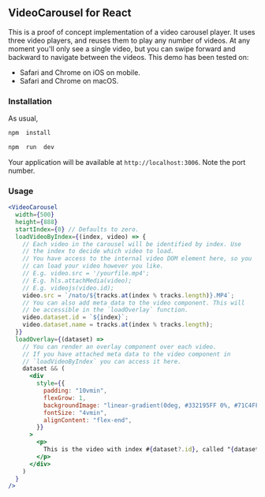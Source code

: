 ## VideoCarousel for React

This is a proof of concept implementation of a video carousel player.
It uses three video players, and reuses them to play any number of videos.
At any moment you'll only see a single video, but you can swipe forward and backward to navigate between the videos.
This demo has been tested on:

- Safari and Chrome on iOS on mobile.
- Safari and Chrome on macOS.

### Installation

As usual,

```bash
npm  install
```

```bash
npm  run  dev
```

Your application will be available at `http://localhost:3006`. Note the port number.

### Usage

```jsx
<VideoCarousel
  width={500}
  height={888}
  startIndex={0} // Defaults to zero.
  loadVideoByIndex={(index, video) => {
    // Each video in the carousel will be identified by index. Use
    // the index to decide which video to load.
    // You have access to the internal video DOM element here, so you
    // can load your video however you like.
    // E.g. video.src = '/yourfile.mp4';
    // E.g. hls.attachMedia(video);
    // E.g. videojs(video.id);
    video.src = `/nato/${tracks.at(index % tracks.length)}.MP4`;
    // You can also add meta data to the video component. This will
    // be accessible in the `loadOverlay` function.
    video.dataset.id = `${index}`;
    video.dataset.name = tracks.at(index % tracks.length);
  }}
  loadOverlay={(dataset) =>
    // You can render an overlay component over each video.
    // If you have attached meta data to the video component in
    // `loadVideoByIndex` you can access it here.
    dataset && (
      <div
        style={{
          padding: "10vmin",
          flexGrow: 1,
          backgroundImage: "linear-gradient(0deg, #332195FF 0%, #71C4FF33 20%)",
          fontSize: "4vmin",
          alignContent: "flex-end",
        }}
      >
        <p>
          This is the video with index #{dataset?.id}, called "{dataset?.name}"
        </p>
      </div>
    )
  }
/>
```
